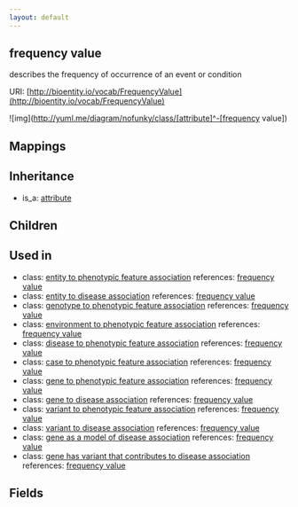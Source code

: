 ```yaml
---
layout: default
---
```


## frequency value


describes the frequency of occurrence of an event or condition

URI: [http://bioentity.io/vocab/FrequencyValue](http://bioentity.io/vocab/FrequencyValue)


![img](http://yuml.me/diagram/nofunky/class/[attribute]^-[frequency value])
## Mappings


## Inheritance

 *  is_a: [attribute](Attribute.html)

## Children


## Used in

 *  class: [entity to phenotypic feature association](EntityToPhenotypicFeatureAssociation.html) references: [frequency value](FrequencyValue.html)
 *  class: [entity to disease association](EntityToDiseaseAssociation.html) references: [frequency value](FrequencyValue.html)
 *  class: [genotype to phenotypic feature association](GenotypeToPhenotypicFeatureAssociation.html) references: [frequency value](FrequencyValue.html)
 *  class: [environment to phenotypic feature association](EnvironmentToPhenotypicFeatureAssociation.html) references: [frequency value](FrequencyValue.html)
 *  class: [disease to phenotypic feature association](DiseaseToPhenotypicFeatureAssociation.html) references: [frequency value](FrequencyValue.html)
 *  class: [case to phenotypic feature association](CaseToPhenotypicFeatureAssociation.html) references: [frequency value](FrequencyValue.html)
 *  class: [gene to phenotypic feature association](GeneToPhenotypicFeatureAssociation.html) references: [frequency value](FrequencyValue.html)
 *  class: [gene to disease association](GeneToDiseaseAssociation.html) references: [frequency value](FrequencyValue.html)
 *  class: [variant to phenotypic feature association](VariantToPhenotypicFeatureAssociation.html) references: [frequency value](FrequencyValue.html)
 *  class: [variant to disease association](VariantToDiseaseAssociation.html) references: [frequency value](FrequencyValue.html)
 *  class: [gene as a model of disease association](GeneAsAModelOfDiseaseAssociation.html) references: [frequency value](FrequencyValue.html)
 *  class: [gene has variant that contributes to disease association](GeneHasVariantThatContributesToDiseaseAssociation.html) references: [frequency value](FrequencyValue.html)

## Fields

